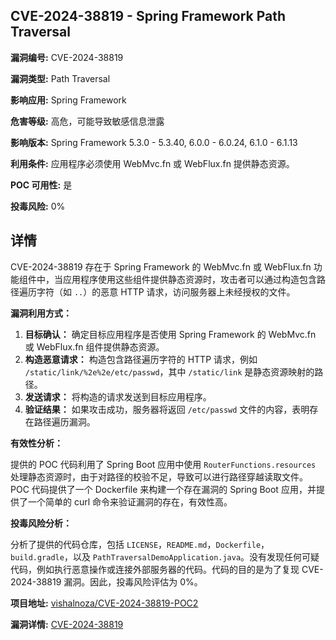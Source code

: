 ## CVE-2024-38819 - Spring Framework Path Traversal

**漏洞编号:** CVE-2024-38819

**漏洞类型:** Path Traversal

**影响应用:** Spring Framework

**危害等级:** 高危，可能导致敏感信息泄露

**影响版本:** Spring Framework 5.3.0 - 5.3.40, 6.0.0 - 6.0.24, 6.1.0 - 6.1.13

**利用条件:** 应用程序必须使用 WebMvc.fn 或 WebFlux.fn 提供静态资源。

**POC 可用性:** 是

**投毒风险:** 0%

## 详情

CVE-2024-38819 存在于 Spring Framework 的 WebMvc.fn 或 WebFlux.fn 功能组件中，当应用程序使用这些组件提供静态资源时，攻击者可以通过构造包含路径遍历字符（如 `..`）的恶意 HTTP 请求，访问服务器上未经授权的文件。

**漏洞利用方式：**

1.  **目标确认：** 确定目标应用程序是否使用 Spring Framework 的 WebMvc.fn 或 WebFlux.fn 组件提供静态资源。
2.  **构造恶意请求：** 构造包含路径遍历字符的 HTTP 请求，例如 `/static/link/%2e%2e/etc/passwd`，其中 `/static/link` 是静态资源映射的路径。
3.  **发送请求：** 将构造的请求发送到目标应用程序。
4.  **验证结果：** 如果攻击成功，服务器将返回 `/etc/passwd` 文件的内容，表明存在路径遍历漏洞。

**有效性分析：**

提供的 POC 代码利用了 Spring Boot 应用中使用 `RouterFunctions.resources` 处理静态资源时，由于对路径的校验不足，导致可以进行路径穿越读取文件。 POC 代码提供了一个 Dockerfile 来构建一个存在漏洞的 Spring Boot 应用，并提供了一个简单的 curl 命令来验证漏洞的存在，有效性高。

**投毒风险分析：**

分析了提供的代码仓库，包括 `LICENSE`，`README.md`，`Dockerfile`，`build.gradle`，以及 `PathTraversalDemoApplication.java`。没有发现任何可疑代码，例如执行恶意操作或连接外部服务器的代码。代码的目的是为了复现 CVE-2024-38819 漏洞。因此，投毒风险评估为 0%。

**项目地址:** [vishalnoza/CVE-2024-38819-POC2](https://github.com/vishalnoza/CVE-2024-38819-POC2)

**漏洞详情:** [CVE-2024-38819](https://nvd.nist.gov/vuln/detail/CVE-2024-38819)